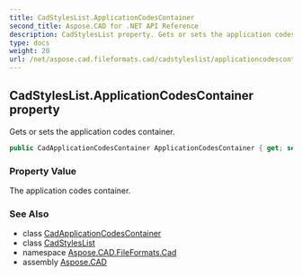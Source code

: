 ```yaml
---
title: CadStylesList.ApplicationCodesContainer
second_title: Aspose.CAD for .NET API Reference
description: CadStylesList property. Gets or sets the application codes container
type: docs
weight: 20
url: /net/aspose.cad.fileformats.cad/cadstyleslist/applicationcodescontainer/
---
```

## CadStylesList.ApplicationCodesContainer property

Gets or sets the application codes container.

```csharp
public CadApplicationCodesContainer ApplicationCodesContainer { get; set; }
```

### Property Value

The application codes container.

### See Also

* class [CadApplicationCodesContainer](../../../aspose.cad.fileformats.cad.cadobjects/cadapplicationcodescontainer/)
* class [CadStylesList](../)
* namespace [Aspose.CAD.FileFormats.Cad](../../cadstyleslist/)
* assembly [Aspose.CAD](../../../)


